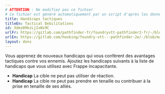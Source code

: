 ```yaml
---
# ATTENTION : Ne modifiez pas ce fichier
# Ce fichier est généré automatiquement par un script d'après les données du module Foundry VTT officiel et de sa traduction
title: Handicaps tactiques
titleEn: Tactical Debilitations
id: Xdmz09kzLjIxWz9C
urlFr: https://gitlab.com/pathfinder-fr/foundryvtt-pathfinder2-fr/-/blob/master/data/feats/Xdmz09kzLjIxWz9C.htm
urlEn: https://gitlab.com/hooking/foundry-vtt---pathfinder-2e/-/blob/master/packs/data/feats.db/tactical-debilitations.json
layout: dons
---
```

Vous apprenez de nouveaux handicaps qui vous confèrent des avantages tactiques contre vos ennemis. Ajoutez les handicaps suivants à la liste de handicaps que vous utilisez avec Frappe incapacitante.

- **Handicap** La cible ne peut pas utiliser de réaction.
- **Handicap** La cible ne peut pas prendre en tenaille ou contribuer à la prise en tenaille de ses alliés.
